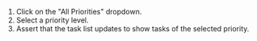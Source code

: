 1. Click on the "All Priorities" dropdown.
2. Select a priority level.
3. Assert that the task list updates to show tasks of the selected priority.